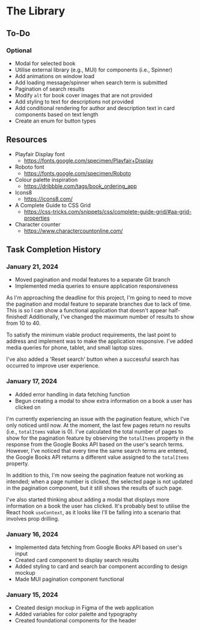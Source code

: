 # The Library

## To-Do

### Optional

- Modal for selected book
- Utilise external library (e.g., MUI) for components (i.e., Spinner)
- Add animations on window load
- Add loading message/spinner when search term is submitted
- Pagination of search results
- Modify `alt` for book cover images that are not provided
- Add styling to text for descriptions not provided
- Add conditional rendering for author and description text in card components based on text length
- Create an enum for button types

## Resources

- Playfair Display font
  - https://fonts.google.com/specimen/Playfair+Display
- Roboto font
  - https://fonts.google.com/specimen/Roboto
- Colour palette inspiration
  - https://dribbble.com/tags/book_ordering_app
- Icons8
  - https://icons8.com/
- A Complete Guide to CSS Grid
  - https://css-tricks.com/snippets/css/complete-guide-grid/#aa-grid-properties
- Character counter
  - https://www.charactercountonline.com/

## Task Completion History

### January 21, 2024

- Moved pagination and modal features to a separate Git branch
- Implemented media queries to ensure application responsiveness

As I'm approaching the deadline for this project, I'm going to need to move the pagination and modal feature to separate branches due to lack of time. This is so I can show a functional application that doesn't appear half-finished! Additionally, I've changed the maximum number of results to show from 10 to 40.

To satisfy the minimum viable product requirements, the last point to address and implement was to make the application responsive. I've added media queries for phone, tablet, and small laptop sizes.

I've also added a 'Reset search' button when a successful search has occurred to improve user experience.

### January 17, 2024

- Added error handling in data fetching function
- Begun creating a modal to show extra information on a book a user has clicked on

I'm currently experiencing an issue with the pagination feature, which I've only noticed until now. At the moment, the last few pages return no results (i.e., `totalItems` value is 0). I've calculated the total number of pages to show for the pagination feature by observing the `totalItems` property in the response from the Google Books API based on the user's search terms. However, I've noticed that every time the same search terms are entered, the Google Books API returns a different value assigned to the `totalItems` property.

In addition to this, I'm now seeing the pagination feature not working as intended; when a page number is clicked, the selected page is not updated in the pagination component, but it still shows the results of such page.

I've also started thinking about adding a modal that displays more information on a book the user has clicked. It's probably best to utilise the React hook `useContext`, as it looks like I'll be falling into a scenario that involves prop drilling.

### January 16, 2024

- Implemented data fetching from Google Books API based on user's input
- Created card component to display search results
- Added styling to card and search bar component according to design mockup
- Made MUI pagination component functional

### January 15, 2024

- Created design mockup in Figma of the web application
- Added variables for color palette and typography
- Created foundational components for the header
